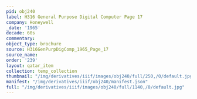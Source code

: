 ```yaml
---
pid: obj240
label: H316 General Purpose Digital Computer Page 17
company: Honeywell
_date: '1965'
decade: 60s
commentary: 
object_type: brochure
source: H316GenPurpDigComp_1965_Page_17
source_name: 
order: '239'
layout: qatar_item
collection: temp_collection
thumbnail: "/img/derivatives/iiif/images/obj240/full/250,/0/default.jpg"
manifest: "/img/derivatives/iiif/obj240/manifest.json"
full: "/img/derivatives/iiif/images/obj240/full/1140,/0/default.jpg"
---
```

